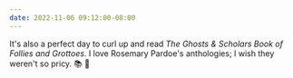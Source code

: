 ```yaml
---
date: 2022-11-06 09:12:00-08:00
---
```


It's also a perfect day to curl up and read *The Ghosts & Scholars Book of Follies and Grottoes*. I love Rosemary Pardoe's anthologies; I wish they weren't so pricy. 📚 👻
